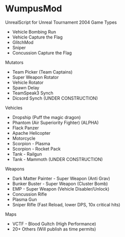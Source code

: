# WumpusMod
UnrealScript for Unreal Tournament 2004
Game Types
- Vehicle Bombing Run
- Vehicle Capture the Flag
- GlitchMod
- Sniper
- Concussion Capture the Flag

Mutators
- Team Picker (Team Captains)
- Super Weapon Rotator
- Vehicle Rotator
- Spawn Delay
- TeamSpeak3 Synch
- Dicsord Synch (UNDER CONSTRUCTION)

Vehicles
- Dropship (Puff the magic dragon)
- Phantom (Air Superiority Fighter) (ALPHA)
- Flack Panzer
- Apache Helicopter
- Motorcycle
- Scorpion - Plasma
- Scorpion - Rocket Pack
- Tank - Railgun
- Tank - Mammoth (UNDER CONSTRUCTION)

Weapons
- Dark Matter Painter - Super Weapon (Anti Grav)
- Bunker Buster - Super Weapon (Cluster Bomb)
- EMP - Super Weapon (Vehicle Disabler/Unlock)
- Concussion Rifle
- Plasma Gun
- Sniper Rifle (Fast Reload, lower DPS, 10x critical hits)

Maps
- VCTF - Blood Gultch (High Performance)
- 20+ Others (Will publish as time permits)
